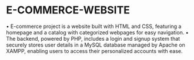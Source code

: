 # E-COMMERCE-WEBSITE

•	E-commerce project is a website built with HTML and CSS, featuring a homepage and a catalog with categorized webpages for easy navigation. 
•	The backend, powered by PHP, includes a login and signup system that securely stores user details in a MySQL database managed by Apache on XAMPP, enabling users to access their personalized accounts with ease.
